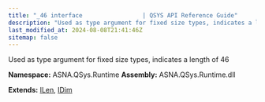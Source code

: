 ```yaml
---
title: "_46 interface                 | QSYS API Reference Guide"
description: "Used as type argument for fixed size types, indicates a length of 46  "
last_modified_at: 2024-08-08T21:41:46Z
sitemap: false
---
```


Used as type argument for fixed size types, indicates a length of 46 

**Namespace:** ASNA.QSys.Runtime
**Assembly:** ASNA.QSys.Runtime.dll

**Extends:** [ILen](/reference/runtime/qsys-runtime/i-len.html), [IDim](/reference/runtime/qsys-runtime/i-dim.html)
<br>
<br>
